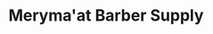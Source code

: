 ---
title: "Meryma'at Barber Supply"
url: /cleveland/merymaat-barber-supply/
shop: Friseurbedarf
---